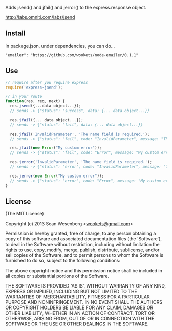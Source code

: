 
Adds jsend() and jfail() and jerror() to the express.response object.

http://labs.omniti.com/labs/jsend

## Install

In package.json, under dependencies, you can do...

```"emailer": "https://github.com/wookets/node-emailer/0.1.1"```

## Use

```js
// require after you require express
require('express-jsend');

// in your route
function(res, req, next) {
  res.jsend({...data object...});
  // sends -> {"status": "success", data: {... data object...}}

  res.jfail({... data object...});
  // sends -> {"status": "fail", data: {... data object...}}

  res.jfail('InvalidParameter', 'The name field is required.');
  // sends -> {"status": "fail", code: "InvalidParameter", message: "The name field is required."}

  res.jfail(new Error("My custom error"));
  // sends -> {"status": "fail", code: "Error", message: "My custom error"}

  res.jerror('InvalidParameter', 'The name field is required.');
  // sends -> {"status": "error", code: "InvalidParameter", message: "The name field is required."}

  res.jerror(new Error("My custom error"));
  // sends -> {"status": "error", code: "Error", message: "My custom error"}
}
```

## License

(The MIT License)

Copyright (c) 2013 Sean Wesenberg &lt;wookets@gmail.com&gt;

Permission is hereby granted, free of charge, to any person obtaining
a copy of this software and associated documentation files (the
'Software'), to deal in the Software without restriction, including
without limitation the rights to use, copy, modify, merge, publish,
distribute, sublicense, and/or sell copies of the Software, and to
permit persons to whom the Software is furnished to do so, subject to
the following conditions:

The above copyright notice and this permission notice shall be
included in all copies or substantial portions of the Software.

THE SOFTWARE IS PROVIDED 'AS IS', WITHOUT WARRANTY OF ANY KIND,
EXPRESS OR IMPLIED, INCLUDING BUT NOT LIMITED TO THE WARRANTIES OF
MERCHANTABILITY, FITNESS FOR A PARTICULAR PURPOSE AND NONINFRINGEMENT.
IN NO EVENT SHALL THE AUTHORS OR COPYRIGHT HOLDERS BE LIABLE FOR ANY
CLAIM, DAMAGES OR OTHER LIABILITY, WHETHER IN AN ACTION OF CONTRACT,
TORT OR OTHERWISE, ARISING FROM, OUT OF OR IN CONNECTION WITH THE
SOFTWARE OR THE USE OR OTHER DEALINGS IN THE SOFTWARE.
